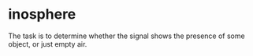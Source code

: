 # inosphere
The task is to determine whether the signal shows the presence of some object, or just empty air.
